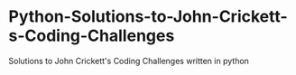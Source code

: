 # Python-Solutions-to-John-Crickett-s-Coding-Challenges
Solutions to John Crickett's Coding Challenges written in python
